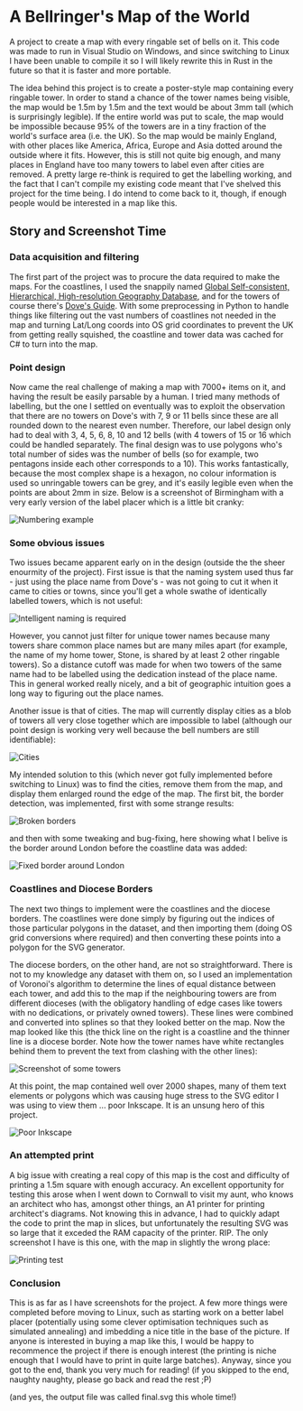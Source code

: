 # A Bellringer's Map of the World
A project to create a map with every ringable set of bells on it.  This code was made to run in Visual Studio on Windows, and since switching to Linux I have been unable to compile it so I will likely rewrite this in Rust in the future so that it is faster and more portable.  

The idea behind this project is to create a poster-style map containing every ringable tower.  In order to stand a chance of the tower names being visible, the map would be 1.5m by 1.5m and the text would be about 3mm tall (which is surprisingly legible).  If the entire world was put to scale, the map would be impossible because 95% of the towers are in a tiny fraction of the world's surface area (i.e. the UK).  So the map would be mainly England, with other places like America, Africa, Europe and Asia dotted around the outside where it fits.  However, this is still not quite big enough, and many places in England have too many towers to label even after cities are removed.  A pretty large re-think is required to get the labelling working, and the fact that I can't compile my existing code meant that I've shelved this project for the time being.  I do intend to come back to it, though, if enough people would be interested in a map like this.

## Story and Screenshot Time
### Data acquisition and filtering
The first part of the project was to procure the data required to make the maps.  For the coastlines, I used the snappily named [Global Self-consistent, Hierarchical, High-resolution Geography Database](http://www.soest.hawaii.edu/pwessel/gshhg/), and for the towers of course there's [Dove's Guide](https://dove.cccbr.org.uk/).  With some preprocessing in Python to handle things like filtering out the vast numbers of coastlines not needed in the map and turning Lat/Long coords into OS grid coordinates to prevent the UK from getting really squished, the coastline and tower data was cached for C# to turn into the map.

### Point design
Now came the real challenge of making a map with 7000+ items on it, and having the result be easily parsable by a human.  I tried many methods of labelling, but the one I settled on eventually was to exploit the observation that there are no towers on Dove's with 7, 9 or 11 bells since these are all rounded down to the nearest even number.  Therefore, our label design only had to deal with 3, 4, 5, 6, 8, 10 and 12 bells (with 4 towers of 15 or 16 which could be handled separately.  The final design was to use polygons who's total number of sides was the number of bells (so for example, two pentagons inside each other corresponds to a 10).  This works fantastically, because the most complex shape is a hexagon, no colour information is used so unringable towers can be grey, and it's easily legible even when the points are about 2mm in size.  Below is a screenshot of Birmingham with a very early version of the label placer which is a little bit cranky:

![Numbering example](https://raw.githubusercontent.com/Kneasle/ringing-map-c-sharp/master/Screenshots/Tower%20numbering.png)

### Some obvious issues
Two issues became apparent early on in the design (outside the the sheer enourmity of the project).  First issue is that the naming system used thus far - just using the place name from Dove's - was not going to cut it when it came to cities or towns, since you'll get a whole swathe of identically labelled towers, which is not useful:

![Intelligent naming is required](https://raw.githubusercontent.com/Kneasle/ringing-map-c-sharp/master/Screenshots/Intelligent%20naming%20required.png)

However, you cannot just filter for unique tower names because many towers share common place names but are many miles apart (for example, the name of my home tower, Stone, is shared by at least 2 other ringable towers).  So a distance cutoff was made for when two towers of the same name had to be labelled using the dedication instead of the place name.  This in general worked really nicely, and a bit of geographic intuition goes a long way to figuring out the place names.

Another issue is that of cities.  The map will currently display cities as a blob of towers all very close together which are impossible to label (although our point design is working very well because the bell numbers are still identifiable):

![Cities](https://raw.githubusercontent.com/Kneasle/ringing-map-c-sharp/master/Screenshots/City%20detection%20required.png)

My intended solution to this (which never got fully implemented before switching to Linux) was to find the cities, remove them from the map, and display them enlarged round the edge of the map.  The first bit, the border detection, was implemented, first with some strange results:

![Broken borders](https://raw.githubusercontent.com/Kneasle/ringing-map-c-sharp/master/Screenshots/City%20Borders%20Not%20Quite%20Working.png)

and then with some tweaking and bug-fixing, here showing what I belive is the border around London before the coastline data was added:

![Fixed border around London](https://github.com/Kneasle/ringing-map-c-sharp/blob/master/Screenshots/The%20border%20around%20London.png)

### Coastlines and Diocese Borders
The next two things to implement were the coastlines and the diocese borders.  The coastlines were done simply by figuring out the indices of those particular polygons in the dataset, and then importing them (doing OS grid conversions where required) and then converting these points into a polygon for the SVG generator.

The diocese borders, on the other hand, are not so straightforward.  There is not to my knowledge any dataset with them on, so I used an implementation of Voronoi's algorithm to determine the lines of equal distance between each tower, and add this to the map if the neighbouring towers are from different dioceses (with the obligatory handling of edge cases like towers with no dedications, or privately owned towers).  These lines were combined and converted into splines so that they looked better on the map.  Now the map looked like this (the thick line on the right is a coastline and the thinner line is a diocese border.  Note how the tower names have white rectangles behind them to prevent the text from clashing with the other lines):

![Screenshot of some towers](https://raw.githubusercontent.com/Kneasle/ringing-map-c-sharp/master/Screenshots/Region%20Example.png)

At this point, the map contained well over 2000 shapes, many of them text elements or polygons which was causing huge stress to the SVG editor I was using to view them ... poor Inkscape.  It is an unsung hero of this project.

![Poor Inkscape](https://github.com/Kneasle/ringing-map-c-sharp/blob/master/Screenshots/Poor%20Inkscape.png)

### An attempted print
A big issue with creating a real copy of this map is the cost and difficulty of printing a 1.5m square with enough accuracy.  An excellent opportunity for testing this arose when I went down to Cornwall to visit my aunt, who knows an architect who has, amongst other things, an A1 printer for printing architect's diagrams.  Not knowing this in advance, I had to quickly adapt the code to print the map in slices, but unfortunately the resulting SVG was so large that it exceded the RAM capacity of the printer.  RIP.  The only screenshot I have is this one, with the map in slightly the wrong place:

![Printing test](https://github.com/Kneasle/ringing-map-c-sharp/blob/master/Screenshots/Attempted%20Print.png)

### Conclusion
This is as far as I have screenshots for the project.  A few more things were completed before moving to Linux, such as starting work on a better label placer (potentially using some clever optimisation techniques such as simulated annealing) and imbedding a nice title in the base of the picture.  If anyone is interested in buying a map like this, I would be happy to recommence the project if there is enough interest (the printing is niche enough that I would have to print in quite large batches).  Anyway, since you got to the end, thank you very much for reading! (if you skipped to the end, naughty naughty, please go back and read the rest ;P)

(and yes, the output file was called final.svg this whole time!)

